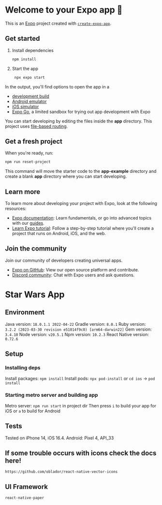 # Welcome to your Expo app 👋

This is an [Expo](https://expo.dev) project created with [`create-expo-app`](https://www.npmjs.com/package/create-expo-app).

## Get started

1. Install dependencies

   ```bash
   npm install
   ```

2. Start the app

   ```bash
    npx expo start
   ```

In the output, you'll find options to open the app in a

- [development build](https://docs.expo.dev/develop/development-builds/introduction/)
- [Android emulator](https://docs.expo.dev/workflow/android-studio-emulator/)
- [iOS simulator](https://docs.expo.dev/workflow/ios-simulator/)
- [Expo Go](https://expo.dev/go), a limited sandbox for trying out app development with Expo

You can start developing by editing the files inside the **app** directory. This project uses [file-based routing](https://docs.expo.dev/router/introduction).

## Get a fresh project

When you're ready, run:

```bash
npm run reset-project
```

This command will move the starter code to the **app-example** directory and create a blank **app** directory where you can start developing.

## Learn more

To learn more about developing your project with Expo, look at the following resources:

- [Expo documentation](https://docs.expo.dev/): Learn fundamentals, or go into advanced topics with our [guides](https://docs.expo.dev/guides).
- [Learn Expo tutorial](https://docs.expo.dev/tutorial/introduction/): Follow a step-by-step tutorial where you'll create a project that runs on Android, iOS, and the web.

## Join the community

Join our community of developers creating universal apps.

- [Expo on GitHub](https://github.com/expo/expo): View our open source platform and contribute.
- [Discord community](https://chat.expo.dev): Chat with Expo users and ask questions.

# Star Wars App

## Environment

Java version: `18.0.1.1 2022-04-22`
Gradle version: `8.0.1`
Ruby version: `3.2.2 (2023-03-30 revision e51014f9c0) [arm64-darwin22]`
Gem version: `3.4.10`
Node version: `v20.5.1`
Npm version: `10.2.3`
React Native version: `0.72.6`

## Setup

### Installing deps

Install packages: `npm install`
Install pods: `npx pod-install` or `cd ios` -> `pod install`

### Starting metro server and building app

Metro server: `npm run start` in project dir
Then press `i` to build your app for iOS or `a` to build for Android

## Tests

Tested on iPhone 14, iOS 16.4. Android: Pixel 4, API_33

## If some trouble occurs with icons check the docs here!

`https://github.com/oblador/react-native-vector-icons`

## UI Framework

`react-native-paper`
